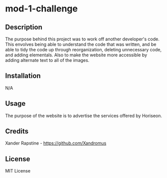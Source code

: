 # mod-1-challenge


## Description

The purpose behind this project was to work off another developer's code. This envolves being able to understand the code that was written, and be able to tidy the code up through reorganization, deleting unnecessary code, and adding elementals. Also to make the website more accessible by adding alternate text to all of the images. 

## Installation

N/A

## Usage

The purpose of the website is to advertise the services offered by Horiseon.


## Credits

Xander Rapstine - https://github.com/Xandromus 


## License

MIT License

